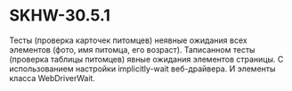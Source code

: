 # SKHW-30.5.1
Тесты (проверка карточек питомцев) неявные ожидания всех элементов (фото, имя питомца, его возраст).
Таписанном тесты (проверка таблицы питомцев) явные ожидания элементов страницы.
С использованием настройки implicitly-wait веб-драйвера.
И элементы класса WebDriverWait.
